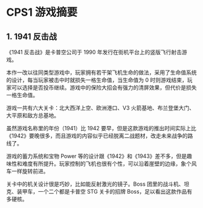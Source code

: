 # CPS1 游戏摘要


## 1. 1941 反击战

《1941 反击战》是卡普空公司于 1990 年发行在街机平台上的竖版飞行射击游戏。

本作一改以往同类型游戏中，玩家拥有若干架飞机生命的做法，采用了生命值系统的设计，每当玩家被击中时就损失一格生命值，当生命值为 0 时则游戏结束，玩家可以选择是否投币继续。游戏中的保险大招会有强力的清屏效果，但代价是损失一格生命值。

游戏一共有六大关卡：北大西洋上空、欧洲港口、V3 火箭基地、布兰登堡大门、大平原和敌方总基地。

虽然游戏名称里的年份（1941）比 1942 要早，但是这款游戏的推出时间实际上比《1942》要晚很多，而且游戏的内容似乎已经脱离二战题材，改走未来战争的路线了。

游戏的蓄力系统和宝物 Power 等的设计跟《1942》和《1943》差不多，但是趣味性和难度有所提升。玩家控制的飞机也很有个性，可以沿着崖壁的边缘，象个风车一样旋转前进。

关卡中的机关设计很是巧妙，比如能反射激光的镜子。Boss 团里的战斗机、坦克、装甲车，一个二个都是卡普空 STG 关卡的招牌 Boss，足以看出这款作品有多硬核。
